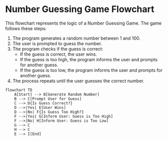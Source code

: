 # Number Guessing Game Flowchart

This flowchart represents the logic of a Number Guessing Game. The game follows these steps:

1. The program generates a random number between 1 and 100.
2. The user is prompted to guess the number.
3. The program checks if the guess is correct:
   - If the guess is correct, the user wins.
   - If the guess is too high, the program informs the user and prompts for another guess.
   - If the guess is too low, the program informs the user and prompts for another guess.
4. The process repeats until the user guesses the correct number.

```mermaid
flowchart TD
    A[Start] --> B[Generate Random Number]
    B --> C[Prompt User for Guess]
    C --> D{Is Guess Correct?}
    D -->|Yes| E[User Wins]
    D -->|No| F{Is Guess Too High?}
    F -->|Yes| G[Inform User: Guess is Too High]
    F -->|No| H[Inform User: Guess is Too Low]
    G --> C
    H --> C
    E --> I[End]
